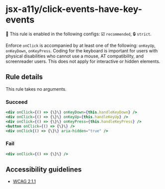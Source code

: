 # jsx-a11y/click-events-have-key-events

💼 This rule is enabled in the following configs: ☑️ `recommended`, 🔒 `strict`.

<!-- end auto-generated rule header -->

Enforce `onClick` is accompanied by at least one of the following: `onKeyUp`, `onKeyDown`, `onKeyPress`. Coding for the keyboard is important for users with physical disabilities who cannot use a mouse, AT compatibility, and screenreader users. This does not apply for interactive or hidden elements.

## Rule details

This rule takes no arguments.

### Succeed
```jsx
<div onClick={() => {\}\} onKeyDown={this.handleKeyDown} />
<div onClick={() => {\}\} onKeyUp={this.handleKeyUp} />
<div onClick={() => {\}\} onKeyPress={this.handleKeyPress} />
<button onClick={() => {\}\} />
<div onClick{() => {\}\} aria-hidden="true" />
```

### Fail
```jsx
<div onClick={() => {\}\} />
```

## Accessibility guidelines
- [WCAG 2.1.1](https://www.w3.org/WAI/WCAG21/Understanding/keyboard)
